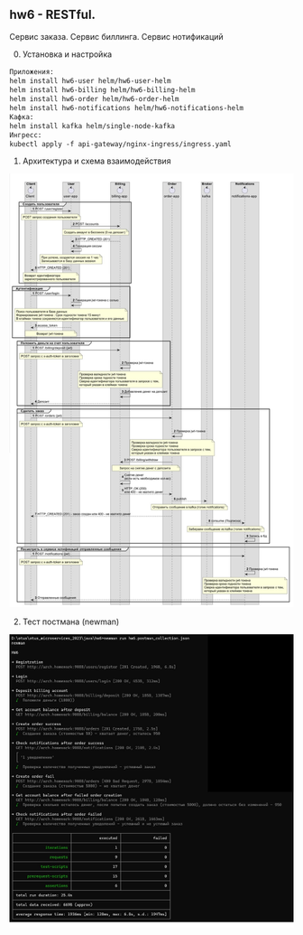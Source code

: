 ## hw6 - RESTful.
Сервис заказа. Сервис биллинга. Сервис нотификаций

0. Установка и настройка
```
Приложения:
helm install hw6-user helm/hw6-user-helm
helm install hw6-billing helm/hw6-billing-helm
helm install hw6-order helm/hw6-order-helm
helm install hw6-notifications helm/hw6-notifications-helm
Кафка:
helm install kafka helm/single-node-kafka
Ингресс:
kubectl apply -f api-gateway/nginx-ingress/ingress.yaml
```

1. Архитектура и схема взаимодействия

![скриншот](pic/schema.jpg)


2. Тест постмана (newman)

![скриншот](pic/newman_hw6.jpg)
